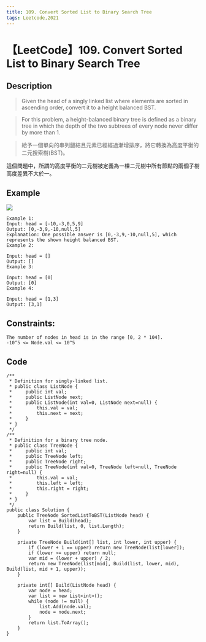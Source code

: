 ```yaml
---
title: 109. Convert Sorted List to Binary Search Tree
tags: Leetcode,2021
---
```

# 【LeetCode】109. Convert Sorted List to Binary Search Tree
## Description
>Given the head of a singly linked list where elements are sorted in ascending order, convert it to a height balanced BST.

>For this problem, a height-balanced binary tree is defined as a binary tree in which the depth of the two subtrees of every node never differ by more than 1.

>給予一個單向的串列鏈結且元素已經經過漸增排序，將它轉換為高度平衡的二元搜索樹(BST)。

這個問題中，所謂的高度平衡的二元樹被定義為一棵二元樹中所有節點的兩個子樹高度差異不大於一。
## Example
![](https://i.imgur.com/IPlxujq.png)

```
Example 1:
Input: head = [-10,-3,0,5,9]
Output: [0,-3,9,-10,null,5]
Explanation: One possible answer is [0,-3,9,-10,null,5], which represents the shown height balanced BST.
Example 2:

Input: head = []
Output: []
Example 3:

Input: head = [0]
Output: [0]
Example 4:

Input: head = [1,3]
Output: [3,1]
```
 

## Constraints:

```
The number of nodes in head is in the range [0, 2 * 104].
-10^5 <= Node.val <= 10^5
```
## Code
```
/**
 * Definition for singly-linked list.
 * public class ListNode {
 *     public int val;
 *     public ListNode next;
 *     public ListNode(int val=0, ListNode next=null) {
 *         this.val = val;
 *         this.next = next;
 *     }
 * }
 */
/**
 * Definition for a binary tree node.
 * public class TreeNode {
 *     public int val;
 *     public TreeNode left;
 *     public TreeNode right;
 *     public TreeNode(int val=0, TreeNode left=null, TreeNode right=null) {
 *         this.val = val;
 *         this.left = left;
 *         this.right = right;
 *     }
 * }
 */
public class Solution {
    public TreeNode SortedListToBST(ListNode head) {
        var list = Build(head);
        return Build(list, 0, list.Length);
    }
    
    private TreeNode Build(int[] list, int lower, int upper) {
        if (lower + 1 == upper) return new TreeNode(list[lower]);
        if (lower >= upper) return null;
        var mid = (lower + upper) / 2;
        return new TreeNode(list[mid], Build(list, lower, mid), Build(list, mid + 1, upper));
    }
    
    private int[] Build(ListNode head) {
        var node = head;
        var list = new List<int>();
        while (node != null) {
            list.Add(node.val);
            node = node.next;
        }
        return list.ToArray();
    }
}
```